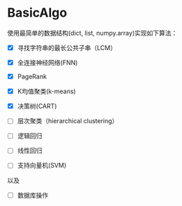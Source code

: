 # BasicAlgo



使用最简单的数据结构(dict, list, numpy.array)实现如下算法：



- [x] 寻找字符串的最长公共子串（LCM）
- [x] 全连接神经网络(FNN)
- [x] PageRank
- [x] K均值聚类(k-means)
- [x] 决策树(CART)
- [ ] 层次聚类（hierarchical clustering）
- [ ] 逻辑回归
- [ ] 线性回归
- [ ] 支持向量机(SVM)


以及


- [ ] 数据库操作




